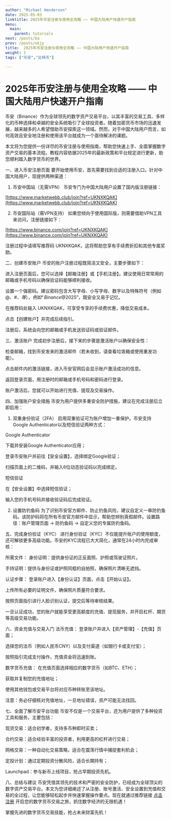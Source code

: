```yaml
---
author: "Michael Henderson"
date: 2025-05-03
linktitle: 2025年币安注册与使用全攻略 —— 中国大陆用户快速开户指南
menu:
  main:
    parent: tutorials
next: /posts/ba
prev: /posts/okjy
title:  2025年币安注册与使用全攻略 —— 中国大陆用户快速开户指南
weight: 1
tags: ["币安","比特币"]

---
```

#  2025年币安注册与使用全攻略 —— 中国大陆用户快速开户指南


币安（Binance）作为全球领先的数字资产交易平台，以其丰富的交易工具、多样化的币种选择和卓越的安全系统吸引了全球投资者。随着加密货币市场的迅速发展，越来越多的人希望借助币安探索这一领域。然而，对于中国大陆用户而言，如何高效且安全地注册和使用该平台就成为一个亟待解决的课题。

本文将为您提供一份详尽的币安注册与使用指南，帮助您快速上手、全面掌握数字资产交易的基本流程。教程内容依据2025年的最新政策和平台规定进行更新，助您顺利踏入数字货币的世界。

一、进入币安注册页面
要开始使用币安，首先需要找到合适的注册入口。针对中国大陆用户，现提供两种渠道：

1. 币安中国站（无需VPN）
币安专门为中国大陆用户设置了国内版注册链接：

[https://www.marketwebb.club/join?ref=UKNXKQAK](https://www.marketwebb.club/join?ref=UKNXKQAK)

2. 币安国际站（需VPN支持）
如果您倾向于使用国际版，则需要借助VPN工具来访问，注册链接如下：

[https://www.binance.com/join?ref=UKNXKQAK](https://www.binance.com/join?ref=UKNXKQAK)

注册过程中请填写推荐码 UKNXKQAK，这将帮助您享有手续费折扣和其他专属奖励。

二、创建币安账户
币安的账户注册过程既简洁又安全，主要步骤如下：

进入注册页面后，您可以选择【邮箱注册】或【手机注册】。建议使用日常常用的邮箱或手机号码以确保验证码能够顺利接收。

设置一个强密码。建议密码包含大写字母、小写字母、数字以及特殊符号（例如@、#、$等），例如“Binance@2025$”，既安全又易于记忆。

在推荐码处输入 UKNXKQAK，可享受专享的手续费优惠，降低交易成本。

点击【创建账户】并完成后续指引。

注册后，系统会向您的邮箱或手机发送验证码或验证邮件。

三、激活账户
完成初步注册后，接下来的步骤是激活账户以确保安全性：

检查邮箱，找到币安发来的激活邮件（若未收到，请查看垃圾箱或使用重发功能）。

点击邮件内的激活链接，进入币安官网后会显示账户激活成功的信息。

返回登录页面，用注册时的邮箱或手机号码和密码进行登录。

账户激活后，您就可以开始进行充值、提现及交易操作。

四、加强账户安全措施
币安为用户提供多重安全防护措施，建议在完成注册后立即启用：

1. 双重身份验证（2FA）
启用双重验证可为账户增加一重保护。币安支持Google Authenticator以及短信验证两种方式：

Google Authenticator

下载并安装Google Authenticator应用；

登录币安账户并前往【安全设置】，选择绑定Google验证；

扫描页面上的二维码，并输入6位动态验证码以完成绑定。

短信验证

在【安全设置】中选择短信验证；

输入您的手机号码并接收验证码后完成验证。

2. 设置防钓鱼码
为了识别币安官方邮件、防止钓鱼风险，建议自定义一串防钓鱼码。该防护码将在所有币安官方邮件中显示，帮助您辨别真假邮件。设置路径：账户管理页面 → 防钓鱼码 → 自定义您的专属防钓鱼码。

五、完成身份验证（KYC）
进行身份验证（KYC）不仅能提升账户的使用额度，还可解锁更多高级功能。币安的KYC流程已大大简化，通常在24小时内完成审核：

所需文件：
身份证明：提供身份证的正反面照、护照或驾驶证照片。

手持证明：提供与身份证或护照同框的自拍照，确保照片清晰无遮挡。

认证步骤：
登录账户进入【身份认证】页面，点击【开始认证】。

上传所有必要的证明文件，确保照片质量符合要求。

按照页面指引进行人脸识别认证，提交后等待审核结果。

一旦认证成功，您的账户就能享受更高额度的充值、提现服务，并开启杠杆、期货等高级交易功能。

六、资金充值与交易入门
法币充值：
登录账户并进入【资产管理】-【充值】页面；

选择您的法币（例如人民币CNY）以及支付渠道（如银行卡或支付宝）；

按照指引完成支付操作，充值资金将迅速到账。

数字货币充值：
在充值页面选择相应的数字货币（如BTC、ETH）；

获取并复制您的充值地址；

使用其他钱包或交易平台将对应币种转账至该地址。

注意：务必仔细核对充值地址，一旦地址错误，资产可能无法找回。

七、全面了解币安平台功能
币安不仅是一个交易平台，还为用户提供了多种投资工具和服务，主要包括：

现货交易：适合初学者，支持多币种即时买卖；

合约交易：适合经验丰富的投资者，利用更高的杠杆进行交易；

网格交易：一种自动化交易策略，适合在震荡行情中捕捉套利机会；

定投计划：通过定期投资分散风险，适合长期持有；

Launchpad：参与新币上线项目，抢占早期投资先机。

八、总结与建议
币安凭借其领先的技术和严密的安全防护，已经成为全球顶尖的数字资产交易平台。本文为您详细阐述了从注册、账号激活、安全设置到充值和交易的全过程，让您能够轻松起步并快速掌握操作要点。现在就通过推荐链接 [点击注册](https://www.binance.com/join?ref=UKNXKQAK) 开启您的数字货币交易之旅，抓住数字经济的无限机遇！

掌握先进的数字货币交易技能，抢占未来财富先机！